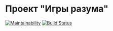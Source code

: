 # Проект "Игры разума"
[![Maintainability](https://api.codeclimate.com/v1/badges/a99a88d28ad37a79dbf6/maintainability)](https://codeclimate.com/github/codeclimate/codeclimate/maintainability)
[![Build Status](https://travis-ci.org/SabirIvaN/php-project-lvl1.svg?branch=master)](https://travis-ci.org/SabirIvaN/php-project-lvl1)
